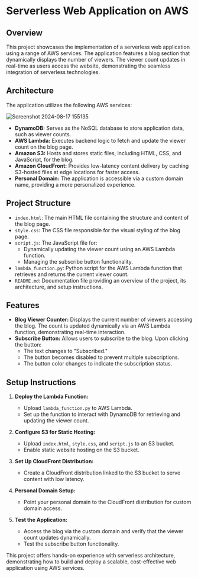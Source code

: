 # Serverless Web Application on AWS

## Overview
This project showcases the implementation of a serverless web application using a range of AWS services. The application features a blog section that dynamically displays the number of viewers. The viewer count updates in real-time as users access the website, demonstrating the seamless integration of serverless technologies.

## Architecture
The application utilizes the following AWS services:


![Screenshot 2024-08-17 155135](https://github.com/user-attachments/assets/680c5496-fde0-42fa-91aa-03700ec14925)


- **DynamoDB:** Serves as the NoSQL database to store application data, such as viewer counts.
- **AWS Lambda:** Executes backend logic to fetch and update the viewer count on the blog page.
- **Amazon S3:** Hosts and stores static files, including HTML, CSS, and JavaScript, for the blog.
- **Amazon CloudFront:** Provides low-latency content delivery by caching S3-hosted files at edge locations for faster access.
- **Personal Domain:** The application is accessible via a custom domain name, providing a more personalized experience.

## Project Structure
- `index.html`: The main HTML file containing the structure and content of the blog page.
- `style.css`: The CSS file responsible for the visual styling of the blog page.
- `script.js`: The JavaScript file for:
  - Dynamically updating the viewer count using an AWS Lambda function.
  - Managing the subscribe button functionality.
- `lambda_function.py`: Python script for the AWS Lambda function that retrieves and returns the current viewer count.
- `README.md`: Documentation file providing an overview of the project, its architecture, and setup instructions.

## Features
- **Blog Viewer Counter:** Displays the current number of viewers accessing the blog. The count is updated dynamically via an AWS Lambda function, demonstrating real-time interaction.
- **Subscribe Button:** Allows users to subscribe to the blog. Upon clicking the button:
  - The text changes to "Subscribed."
  - The button becomes disabled to prevent multiple subscriptions.
  - The button color changes to indicate the subscription status.

## Setup Instructions
1. **Deploy the Lambda Function:**
   - Upload `lambda_function.py` to AWS Lambda.
   - Set up the function to interact with DynamoDB for retrieving and updating the viewer count.

2. **Configure S3 for Static Hosting:**
   - Upload `index.html`, `style.css`, and `script.js` to an S3 bucket.
   - Enable static website hosting on the S3 bucket.

3. **Set Up CloudFront Distribution:**
   - Create a CloudFront distribution linked to the S3 bucket to serve content with low latency.

4. **Personal Domain Setup:**
   - Point your personal domain to the CloudFront distribution for custom domain access.

5. **Test the Application:**
   - Access the blog via the custom domain and verify that the viewer count updates dynamically.
   - Test the subscribe button functionality.

This project offers hands-on experience with serverless architecture, demonstrating how to build and deploy a scalable, cost-effective web application using AWS services.
